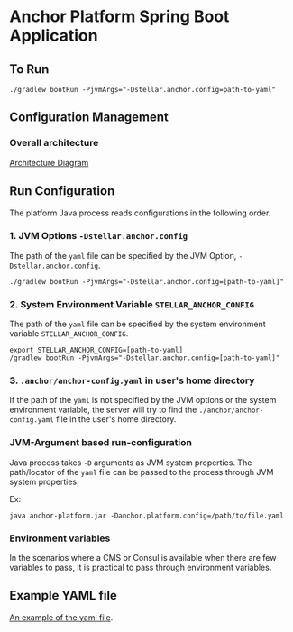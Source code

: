 # Anchor Platform Spring Boot Application

## To Run
```shell
./gradlew bootRun -PjvmArgs="-Dstellar.anchor.config=path-to-yaml" 
```

## Configuration Management
### Overall architecture

[Architecture Diagram](https://lucid.app/publicSegments/view/17b493dd-bbaf-49ca-abcd-6f8abaca0494/image.png)

## Run Configuration

The platform Java process reads configurations in the following order. 

### 1. JVM Options `-Dstellar.anchor.config`
The path of the `yaml` file can be specified by the JVM Option, `-Dstellar.anchor.config`. 

```shell
./gradlew bootRun -PjvmArgs="-Dstellar.anchor.config=[path-to-yaml]" 
```

### 2. System Environment Variable `STELLAR_ANCHOR_CONFIG`
The path of the `yaml` file can be specified by the system environment variable `STELLAR_ANCHOR_CONFIG`.

```shell
export STELLAR_ANCHOR_CONFIG=[path-to-yaml]
/gradlew bootRun -PjvmArgs="-Dstellar.anchor.config=[path-to-yaml]"
```

### 3. `.anchor/anchor-config.yaml` in user's home directory
If the path of the `yaml` is not specified by the JVM options or the system environment variable, the server will 
try to find the `./anchor/anchor-config.yaml` file in the user's home directory. 

### JVM-Argument based run-configuration
Java process takes `-D` arguments as JVM system properties. The path/locator of the `yaml` file can be passed to the process through JVM system properties.

Ex:
```shell
java anchor-platform.jar -Danchor.platform.config=/path/to/file.yaml
```

### Environment variables

In the scenarios where a CMS or Consul is available when there are few variables to pass, it is practical to pass through environment variables.

## Example YAML file
[An example of the yaml file](../platform/example.anchor-config.yaml).
